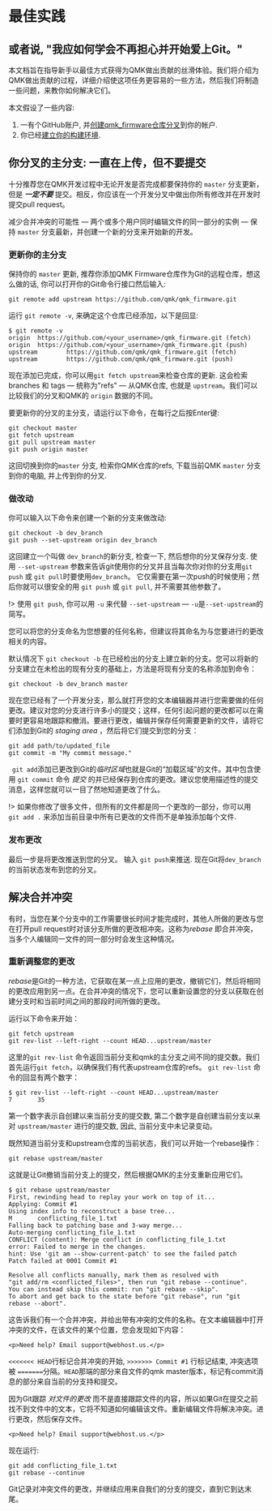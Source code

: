 # 最佳实践

## 或者说, "我应如何学会不再担心并开始爱上Git。"

本文档旨在指导新手以最佳方式获得为QMK做出贡献的丝滑体验。我们将介绍为QMK做出贡献的过程，详细介绍使这项任务更容易的一些方法，然后我们将制造一些问题，来教你如何解决它们。

本文假设了一些内容:

1. 一有个GitHub账户, 并[创建qmk_firmware仓库分叉](getting_started_github.md)到你的帐户.
2. 你已经[建立你的构建环境](newbs_getting_started.md?id=environment-setup).


## 你分叉的主分支: 一直在上传，但不要提交

十分推荐您在QMK开发过程中无论开发是否完成都要保持你的 `master` 分支更新，但是 ***一定不要*** 提交。相反，你应该在一个开发分叉中做出你所有修改并在开发时提交pull request。

减少合并冲突的可能性 &mdash; 两个或多个用户同时编辑文件的同一部分的实例 &mdash; 保持 `master` 分支最新，并创建一个新的分支来开始新的开发。

### 更新你的主分支

保持你的 `master` 更新, 推荐你添加QMK Firmware仓库作为Git的远程仓库，想这么做的话, 你可以打开你的Git命令行接口然后输入:

```
git remote add upstream https://github.com/qmk/qmk_firmware.git
```

运行 `git remote -v`, 来确定这个仓库已经添加，以下是回显:

```
$ git remote -v
origin  https://github.com/<your_username>/qmk_firmware.git (fetch)
origin  https://github.com/<your_username>/qmk_firmware.git (push)
upstream        https://github.com/qmk/qmk_firmware.git (fetch)
upstream        https://github.com/qmk/qmk_firmware.git (push)
```

现在添加已完成，你可以用`git fetch upstream`来检查仓库的更新. 这会检索branches 和 tags &mdash; 统称为"refs" &mdash; 从QMK仓库, 也就是 `upstream`。我们可以比较我们的分叉和QMK的 `origin` 数据的不同。

要更新你的分叉的主分支，请运行以下命令，在每行之后按Enter键:

```
git checkout master
git fetch upstream
git pull upstream master
git push origin master
```

这回切换到你的`master` 分支, 检索你QMK仓库的refs, 下载当前QMK `master` 分支到你的电脑, 并上传到你的分叉.

### 做改动

你可以输入以下命令来创建一个新的分支来做改动:

```
git checkout -b dev_branch
git push --set-upstream origin dev_branch
```

这回建立一个叫做 `dev_branch`的新分支, 检查一下, 然后想你的分叉保存分支. 使用 `--set-upstream` 参数来告诉git使用你的分叉并且当每次你对你的分支用`git push` 或 `git pull`时要使用`dev_branch`。 它仅需要在第一次push的时候使用；然后你就可以很安全的用 `git push` 或 `git pull`, 并不需要其他参数了。

!> 使用 `git push`, 你可以用 `-u` 来代替 `--set-upstream` &mdash; `-u`是`--set-upstream`的简写。

您可以将您的分支命名为您想要的任何名称，但建议将其命名为与您要进行的更改相关的内容。

默认情况下 `git checkout -b` 在已经检出的分支上建立新的分支。您可以将新的分支建立在未检出的现有分支的基础上，方法是将现有分支的名称添加到命令：

```
git checkout -b dev_branch master
```

现在您已经有了一个开发分支，那么就打开您的文本编辑器并进行您需要做的任何更改。建议对您的分支进行许多小的提交；这样，任何引起问题的更改都可以在需要时更容易地跟踪和撤消。要进行更改，编辑并保存任何需要更新的文件，请将它们添加到Git的 *staging area* ，然后将它们提交到您的分支：

```
git add path/to/updated_file
git commit -m "My commit message."
```

` git add`添加已更改到Git的*临时区域*也就是Git的“加载区域”的文件。其中包含使用 `git commit` 命令 *提交* 的并已经保存到仓库的更改。建议您使用描述性的提交消息，这样您就可以一目了然地知道更改了什么。

!> 如果你修改了很多文件，但所有的文件都是同一个更改的一部分，你可以用 `git add .` 来添加当前目录中所有已更改的文件而不是单独添加每个文件.

### 发布更改

最后一步是将更改推送到您的分叉。 输入 `git push`来推送. 现在Git将`dev_branch`的当前状态发布到您的分叉。


## 解决合并冲突

有时，当您在某个分支中的工作需要很长时间才能完成时，其他人所做的更改与您在打开pull request时对该分支所做的更改相冲突。这称为*rebase* 即合并冲突，当多个人编辑同一文件的同一部分时会发生这种情况。

### 重新调整您的更改

*rebase*是Git的一种方法，它获取在某一点上应用的更改，撤销它们，然后将相同的更改应用到另一点。在合并冲突的情况下，您可以重新设置您的分支以获取在创建分支时和当前时间之间的那段时间所做的更改。

运行以下命令来开始：

```
git fetch upstream
git rev-list --left-right --count HEAD...upstream/master
```

 这里的`git rev-list` 命令返回当前分支和qmk的主分支之间不同的提交数。我们首先运行`git fetch`，以确保我们有代表upstream仓库的refs。 `git rev-list` 命令的回显有两个数字：

```
$ git rev-list --left-right --count HEAD...upstream/master
7       35
```

第一个数字表示自创建以来当前分支的提交数, 第二个数字是自创建当前分支以来对 `upstream/master` 进行的提交数, 因此, 当前分支中未记录变动。

既然知道当前分支和upstream仓库的当前状态，我们可以开始一个rebase操作：

```
git rebase upstream/master
```

这就是让Git撤销当前分支上的提交，然后根据QMK的主分支重新应用它们。

```
$ git rebase upstream/master
First, rewinding head to replay your work on top of it...
Applying: Commit #1
Using index info to reconstruct a base tree...
M       conflicting_file_1.txt
Falling back to patching base and 3-way merge...
Auto-merging conflicting_file_1.txt
CONFLICT (content): Merge conflict in conflicting_file_1.txt
error: Failed to merge in the changes.
hint: Use 'git am --show-current-patch' to see the failed patch
Patch failed at 0001 Commit #1

Resolve all conflicts manually, mark them as resolved with
"git add/rm <conflicted_files>", then run "git rebase --continue".
You can instead skip this commit: run "git rebase --skip".
To abort and get back to the state before "git rebase", run "git rebase --abort".
```

这告诉我们有一个合并冲突，并给出带有冲突的文件的名称。在文本编辑器中打开冲突的文件，在该文件的某个位置，您会发现如下内容：

```
<p>Need help? Email support@webhost.us.</p>
```

 `<<<<<<< HEAD`行标记合并冲突的开始, `>>>>>>> Commit #1` 行标记结束, 冲突选项被 `=======`分隔。`HEAD`那端的部分来自文件的qmk master版本，标记有commit消息的部分来自当前的分支持和提交。

因为Git跟踪 *对文件的更改* 而不是直接跟踪文件的内容，所以如果Git在提交之前找不到文件中的文本，它将不知道如何编辑该文件。重新编辑文件将解决冲突。进行更改，然后保存文件。

```
<p>Need help? Email support@webhost.us.</p>
```

现在运行:

```
git add conflicting_file_1.txt
git rebase --continue
```

Git记录对冲突文件的更改，并继续应用来自我们的分支的提交，直到它到达末尾。

